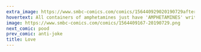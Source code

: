 ```yaml
---
extra_image: https://www.smbc-comics.com/comics/156440929020190729after.png
hovertext: All containers of amphetamines just have 'AMPHETAMINES' written on the side in big letters.
image: https://www.smbc-comics.com/comics/1564409167-20190729.png
next_comic: pood
prev_comic: anti-joke
title: Love
---
```


